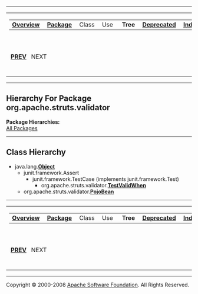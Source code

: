 ------------------------------------------------------------------------

<span id="navbar_top"></span> [](#skip-navbar_top "Skip navigation links")

<table>
<colgroup>
<col width="50%" />
<col width="50%" />
</colgroup>
<tbody>
<tr class="odd">
<td align="left"><span id="navbar_top_firstrow"></span>
<table>
<tbody>
<tr class="odd">
<td align="left"><a href="../../../../overview-summary.html.md"><strong>Overview</strong></a> </td>
<td align="left"><a href="package-summary.html.md"><strong>Package</strong></a> </td>
<td align="left">Class </td>
<td align="left">Use </td>
<td align="left"> <strong>Tree</strong> </td>
<td align="left"><a href="../../../../deprecated-list.html.md"><strong>Deprecated</strong></a> </td>
<td align="left"><a href="../../../../index-all.html.md"><strong>Index</strong></a> </td>
<td align="left"><a href="../../../../help-doc.html.md"><strong>Help</strong></a> </td>
</tr>
</tbody>
</table></td>
<td align="left"></td>
</tr>
<tr class="even">
<td align="left"> <a href="../../../../org/apache/struts/util/package-tree.html.md"><strong>PREV</strong></a>   NEXT</td>
<td align="left"><a href="../../../../index.html.md?org/apache/struts/validator/package-tree.html"><strong>FRAMES</strong></a>    <a href="package-tree.html"><strong>NO FRAMES</strong></a>    
<a href="../../../../allclasses-noframe.html.md"><strong>All Classes</strong></a></td>
</tr>
</tbody>
</table>

<span id="skip-navbar_top"></span>

------------------------------------------------------------------------

Hierarchy For Package org.apache.struts.validator
-------------------------------------------------

**Package Hierarchies:**  
[All Packages](../../../../overview-tree.html.md)

------------------------------------------------------------------------

Class Hierarchy
---------------

-   java.lang.[**Object**](http://java.sun.com/j2se/1.4.2/docs/api/java/lang/Object.html.md?is-external=true "class or interface in java.lang")
    -   junit.framework.Assert
        -   junit.framework.TestCase (implements junit.framework.Test)
            -   org.apache.struts.validator.[**TestValidWhen**](../../../../org/apache/struts/validator/TestValidWhen.html.md "class in org.apache.struts.validator")
    -   org.apache.struts.validator.[**PojoBean**](../../../../org/apache/struts/validator/PojoBean.html.md "class in org.apache.struts.validator")

------------------------------------------------------------------------

<span id="navbar_bottom"></span> [](#skip-navbar_bottom "Skip navigation links")

<table>
<colgroup>
<col width="50%" />
<col width="50%" />
</colgroup>
<tbody>
<tr class="odd">
<td align="left"><span id="navbar_bottom_firstrow"></span>
<table>
<tbody>
<tr class="odd">
<td align="left"><a href="../../../../overview-summary.html.md"><strong>Overview</strong></a> </td>
<td align="left"><a href="package-summary.html.md"><strong>Package</strong></a> </td>
<td align="left">Class </td>
<td align="left">Use </td>
<td align="left"> <strong>Tree</strong> </td>
<td align="left"><a href="../../../../deprecated-list.html.md"><strong>Deprecated</strong></a> </td>
<td align="left"><a href="../../../../index-all.html.md"><strong>Index</strong></a> </td>
<td align="left"><a href="../../../../help-doc.html.md"><strong>Help</strong></a> </td>
</tr>
</tbody>
</table></td>
<td align="left"></td>
</tr>
<tr class="even">
<td align="left"> <a href="../../../../org/apache/struts/util/package-tree.html.md"><strong>PREV</strong></a>   NEXT</td>
<td align="left"><a href="../../../../index.html.md?org/apache/struts/validator/package-tree.html"><strong>FRAMES</strong></a>    <a href="package-tree.html"><strong>NO FRAMES</strong></a>    
<a href="../../../../allclasses-noframe.html.md"><strong>All Classes</strong></a></td>
</tr>
</tbody>
</table>

<span id="skip-navbar_bottom"></span>

------------------------------------------------------------------------

Copyright © 2000-2008 [Apache Software Foundation](http://www.apache.org/). All Rights Reserved.
